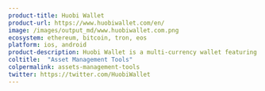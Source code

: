 ```yaml
---
product-title: Huobi Wallet
product-url: https://www.huobiwallet.com/en/
image: /images/output_md/www.huobiwallet.com.png
ecosystem: ethereum, bitcoin, tron, eos
platform: ios, android
product-description: Huobi Wallet is a multi-currency wallet featuring cross-chain exchange of mainstream coins, dApps browser, and staking as a service for PoS networks.
coltitle:  "Asset Management Tools"
colpermalink: assets-management-tools
twitter: https://twitter.com/HuobiWallet
---
```

